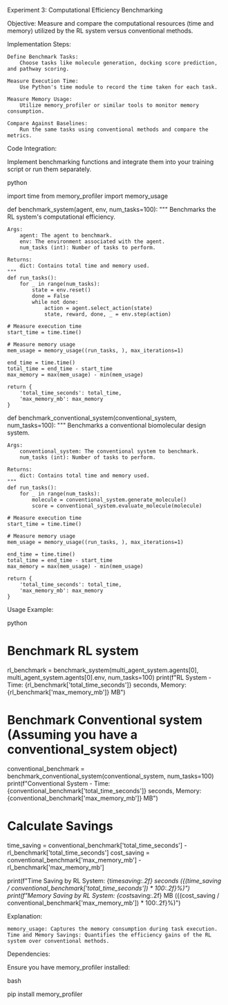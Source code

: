 Experiment 3: Computational Efficiency Benchmarking

Objective: Measure and compare the computational resources (time and memory) utilized by the RL system versus conventional methods.

Implementation Steps:

    Define Benchmark Tasks:
        Choose tasks like molecule generation, docking score prediction, and pathway scoring.

    Measure Execution Time:
        Use Python's time module to record the time taken for each task.

    Measure Memory Usage:
        Utilize memory_profiler or similar tools to monitor memory consumption.

    Compare Against Baselines:
        Run the same tasks using conventional methods and compare the metrics.

Code Integration:

Implement benchmarking functions and integrate them into your training script or run them separately.

python

import time
from memory_profiler import memory_usage

def benchmark_system(agent, env, num_tasks=100):
"""
Benchmarks the RL system's computational efficiency.

    Args:
        agent: The agent to benchmark.
        env: The environment associated with the agent.
        num_tasks (int): Number of tasks to perform.

    Returns:
        dict: Contains total time and memory used.
    """
    def run_tasks():
        for _ in range(num_tasks):
            state = env.reset()
            done = False
            while not done:
                action = agent.select_action(state)
                state, reward, done, _ = env.step(action)

    # Measure execution time
    start_time = time.time()

    # Measure memory usage
    mem_usage = memory_usage((run_tasks, ), max_iterations=1)

    end_time = time.time()
    total_time = end_time - start_time
    max_memory = max(mem_usage) - min(mem_usage)

    return {
        'total_time_seconds': total_time,
        'max_memory_mb': max_memory
    }

def benchmark_conventional_system(conventional_system, num_tasks=100):
"""
Benchmarks a conventional biomolecular design system.

    Args:
        conventional_system: The conventional system to benchmark.
        num_tasks (int): Number of tasks to perform.

    Returns:
        dict: Contains total time and memory used.
    """
    def run_tasks():
        for _ in range(num_tasks):
            molecule = conventional_system.generate_molecule()
            score = conventional_system.evaluate_molecule(molecule)

    # Measure execution time
    start_time = time.time()

    # Measure memory usage
    mem_usage = memory_usage((run_tasks, ), max_iterations=1)

    end_time = time.time()
    total_time = end_time - start_time
    max_memory = max(mem_usage) - min(mem_usage)

    return {
        'total_time_seconds': total_time,
        'max_memory_mb': max_memory
    }

Usage Example:

python

# Benchmark RL system

rl_benchmark = benchmark_system(multi_agent_system.agents[0], multi_agent_system.agents[0].env, num_tasks=100)
print(f"RL System - Time: {rl_benchmark['total_time_seconds']} seconds, Memory: {rl_benchmark['max_memory_mb']} MB")

# Benchmark Conventional system (Assuming you have a conventional_system object)

conventional_benchmark = benchmark_conventional_system(conventional_system, num_tasks=100)
print(f"Conventional System - Time: {conventional_benchmark['total_time_seconds']} seconds, Memory: {conventional_benchmark['max_memory_mb']} MB")

# Calculate Savings

time_saving = conventional_benchmark['total_time_seconds'] - rl_benchmark['total_time_seconds']
cost_saving = conventional_benchmark['max_memory_mb'] - rl_benchmark['max_memory_mb']

print(f"Time Saving by RL System: {time*saving:.2f} seconds ({(time_saving / conventional_benchmark['total_time_seconds']) * 100:.2f}%)")
print(f"Memory Saving by RL System: {cost*saving:.2f} MB ({(cost_saving / conventional_benchmark['max_memory_mb']) * 100:.2f}%)")

Explanation:

    memory_usage: Captures the memory consumption during task execution.
    Time and Memory Savings: Quantifies the efficiency gains of the RL system over conventional methods.

Dependencies:

Ensure you have memory_profiler installed:

bash

pip install memory_profiler
